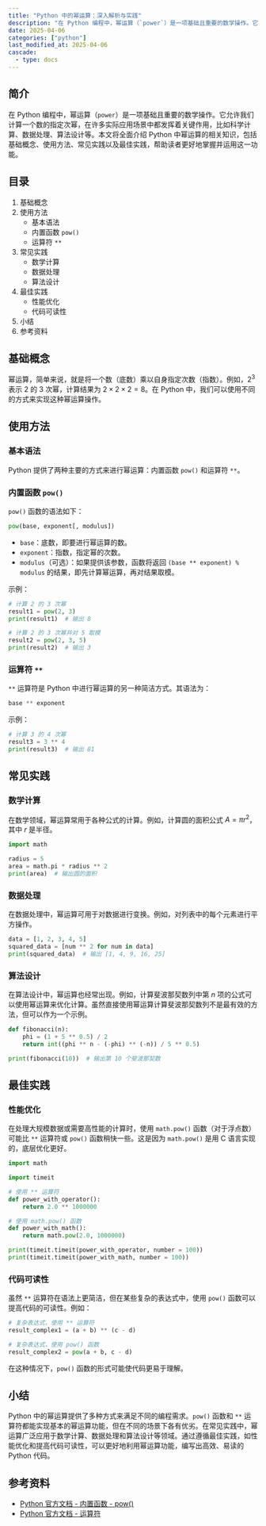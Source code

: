 ```yaml
---
title: "Python 中的幂运算：深入解析与实践"
description: "在 Python 编程中，幂运算（`power`）是一项基础且重要的数学操作。它允许我们计算一个数的指定次幂，在许多实际应用场景中都发挥着关键作用，比如科学计算、数据处理、算法设计等。本文将全面介绍 Python 中幂运算的相关知识，包括基础概念、使用方法、常见实践以及最佳实践，帮助读者更好地掌握并运用这一功能。"
date: 2025-04-06
categories: ["python"]
last_modified_at: 2025-04-06
cascade:
  - type: docs
---
```



## 简介
在 Python 编程中，幂运算（`power`）是一项基础且重要的数学操作。它允许我们计算一个数的指定次幂，在许多实际应用场景中都发挥着关键作用，比如科学计算、数据处理、算法设计等。本文将全面介绍 Python 中幂运算的相关知识，包括基础概念、使用方法、常见实践以及最佳实践，帮助读者更好地掌握并运用这一功能。

<!-- more -->
## 目录
1. 基础概念
2. 使用方法
    - 基本语法
    - 内置函数 `pow()`
    - 运算符 `**`
3. 常见实践
    - 数学计算
    - 数据处理
    - 算法设计
4. 最佳实践
    - 性能优化
    - 代码可读性
5. 小结
6. 参考资料

## 基础概念
幂运算，简单来说，就是将一个数（底数）乘以自身指定次数（指数）。例如，$2^3$ 表示 2 的 3 次幂，计算结果为 $2 \times 2 \times 2 = 8$。在 Python 中，我们可以使用不同的方式来实现这种幂运算操作。

## 使用方法

### 基本语法
Python 提供了两种主要的方式来进行幂运算：内置函数 `pow()` 和运算符 `**`。

### 内置函数 `pow()`
`pow()` 函数的语法如下：
```python
pow(base, exponent[, modulus])
```
- `base`：底数，即要进行幂运算的数。
- `exponent`：指数，指定幂的次数。
- `modulus`（可选）：如果提供该参数，函数将返回 `(base ** exponent) % modulus` 的结果，即先计算幂运算，再对结果取模。

示例：
```python
# 计算 2 的 3 次幂
result1 = pow(2, 3)
print(result1)  # 输出 8

# 计算 2 的 3 次幂并对 5 取模
result2 = pow(2, 3, 5)
print(result2)  # 输出 3
```

### 运算符 `**`
`**` 运算符是 Python 中进行幂运算的另一种简洁方式。其语法为：
```python
base ** exponent
```
示例：
```python
# 计算 3 的 4 次幂
result3 = 3 ** 4
print(result3)  # 输出 81
```

## 常见实践

### 数学计算
在数学领域，幂运算常用于各种公式的计算。例如，计算圆的面积公式 $A = \pi r^2$，其中 $r$ 是半径。
```python
import math

radius = 5
area = math.pi * radius ** 2
print(area)  # 输出圆的面积
```

### 数据处理
在数据处理中，幂运算可用于对数据进行变换。例如，对列表中的每个元素进行平方操作。
```python
data = [1, 2, 3, 4, 5]
squared_data = [num ** 2 for num in data]
print(squared_data)  # 输出 [1, 4, 9, 16, 25]
```

### 算法设计
在算法设计中，幂运算也经常出现。例如，计算斐波那契数列中第 $n$ 项的公式可以使用幂运算来优化计算。虽然直接使用幂运算计算斐波那契数列不是最有效的方法，但可以作为一个示例。
```python
def fibonacci(n):
    phi = (1 + 5 ** 0.5) / 2
    return int((phi ** n - (-phi) ** (-n)) / 5 ** 0.5)

print(fibonacci(10))  # 输出第 10 个斐波那契数
```

## 最佳实践

### 性能优化
在处理大规模数据或需要高性能的计算时，使用 `math.pow()` 函数（对于浮点数）可能比 `**` 运算符或 `pow()` 函数稍快一些。这是因为 `math.pow()` 是用 C 语言实现的，底层优化更好。
```python
import math

import timeit

# 使用 ** 运算符
def power_with_operator():
    return 2.0 ** 1000000

# 使用 math.pow() 函数
def power_with_math():
    return math.pow(2.0, 1000000)

print(timeit.timeit(power_with_operator, number = 100))
print(timeit.timeit(power_with_math, number = 100))
```

### 代码可读性
虽然 `**` 运算符在语法上更简洁，但在某些复杂的表达式中，使用 `pow()` 函数可以提高代码的可读性。例如：
```python
# 复杂表达式，使用 ** 运算符
result_complex1 = (a + b) ** (c - d)

# 复杂表达式，使用 pow() 函数
result_complex2 = pow(a + b, c - d)
```
在这种情况下，`pow()` 函数的形式可能使代码更易于理解。

## 小结
Python 中的幂运算提供了多种方式来满足不同的编程需求。`pow()` 函数和 `**` 运算符都能实现基本的幂运算功能，但在不同的场景下各有优劣。在常见实践中，幂运算广泛应用于数学计算、数据处理和算法设计等领域。通过遵循最佳实践，如性能优化和提高代码可读性，可以更好地利用幂运算功能，编写出高效、易读的 Python 代码。

## 参考资料
- [Python 官方文档 - 内置函数 - pow()](https://docs.python.org/3/library/functions.html#pow)
- [Python 官方文档 - 运算符](https://docs.python.org/3/reference/expressions.html#operators)